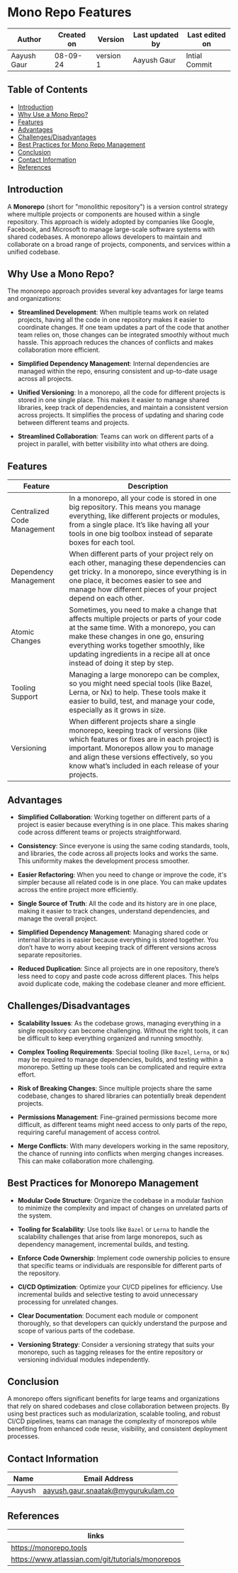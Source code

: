 # Mono Repo Features

 | Author        | Created on | Version | Last updated by | Last edited on |
  |-------------|---------|-------------|-------------|---------|
  | Aayush Gaur | 08-09-24 | version 1 | Aayush Gaur | Intial Commit |

## Table of Contents
- [Introduction](#introduction)
- [Why Use a Mono Repo?](#why-use-a-mono-repo)
- [Features](#features)
- [Advantages](#advantages)
- [Challenges/Disadvantages](#challengesdisadvantages)
- [Best Practices for Mono Repo Management](#best-practices-for-micro-repo-management)
- [Conclusion](#conclusion)
- [Contact Information](#contact-information)
- [References](#references)

## Introduction
A **Monorepo** (short for "monolithic repository") is a version control strategy where multiple projects or components are housed within a single repository. This approach is widely adopted by companies like Google, Facebook, and Microsoft to manage large-scale software systems with shared codebases. A monorepo allows developers to maintain and collaborate on a broad range of projects, components, and services within a unified codebase.

## Why Use a Mono Repo?

The monorepo approach provides several key advantages for large teams and organizations:

- **Streamlined Development**: When multiple teams work on related projects, having all the code in one repository makes it easier to coordinate changes. If one team updates a part of the code that another team relies on, those changes can be integrated smoothly without much hassle. This approach reduces the chances of conflicts and makes collaboration more efficient.

- **Simplified Dependency Management**: Internal dependencies are managed within the repo, ensuring consistent and up-to-date usage across all projects.

- **Unified Versioning**: In a monorepo, all the code for different projects is stored in one single place. This makes it easier to manage shared libraries, keep track of dependencies, and maintain a consistent version across projects. It simplifies the process of updating and sharing code between different teams and projects.

- **Streamlined Collaboration**: Teams can work on different parts of a project in parallel, with better visibility into what others are doing.

## Features

| Feature               | Description                                                                                                                                          |
|-----------------------|------------------------------------------------------------------------------------------------------------------------------------------------------|
| Centralized Code Management | In a monorepo, all your code is stored in one big repository. This means you manage everything, like different projects or modules, from a single place. It’s like having all your tools in one big toolbox instead of separate boxes for each tool. |
| Dependency Management | When different parts of your project rely on each other, managing these dependencies can get tricky. In a monorepo, since everything is in one place, it becomes easier to see and manage how different pieces of your project depend on each other. |
| Atomic Changes        | Sometimes, you need to make a change that affects multiple projects or parts of your code at the same time. With a monorepo, you can make these changes in one go, ensuring everything works together smoothly, like updating ingredients in a recipe all at once instead of doing it step by step. |
| Tooling Support       | Managing a large monorepo can be complex, so you might need special tools (like Bazel, Lerna, or Nx) to help. These tools make it easier to build, test, and manage your code, especially as it grows in size. |
| Versioning            | When different projects share a single monorepo, keeping track of versions (like which features or fixes are in each project) is important. Monorepos allow you to manage and align these versions effectively, so you know what’s included in each release of your projects. |


## Advantages

- **Simplified Collaboration**: Working together on different parts of a project is easier because everything is in one place. This makes sharing code across different teams or projects straightforward.

- **Consistency**: Since everyone is using the same coding standards, tools, and libraries, the code across all projects looks and works the same. This uniformity makes the development process smoother.

- **Easier Refactoring**: When you need to change or improve the code, it's simpler because all related code is in one place. You can make updates across the entire project more efficiently.

- **Single Source of Truth**: All the code and its history are in one place, making it easier to track changes, understand dependencies, and manage the overall project.

- **Simplified Dependency Management**: Managing shared code or internal libraries is easier because everything is stored together. You don’t have to worry about keeping track of different versions across separate repositories.

- **Reduced Duplication**: Since all projects are in one repository, there’s less need to copy and paste code across different places. This helps avoid duplicate code, making the codebase cleaner and more efficient.

## Challenges/Disadvantages

- **Scalability Issues**: As the codebase grows, managing everything in a single repository can become challenging. Without the right tools, it can be difficult to keep everything organized and running smoothly.

- **Complex Tooling Requirements**: Special tooling (like `Bazel`, `Lerna`, or `Nx`) may be required to manage dependencies, builds, and testing within a monorepo. Setting up these tools can be complicated and require extra effort.

- **Risk of Breaking Changes**: Since multiple projects share the same codebase, changes to shared libraries can potentially break dependent projects.

- **Permissions Management**: Fine-grained permissions become more difficult, as different teams might need access to only parts of the repo, requiring careful management of access control.

- **Merge Conflicts**: With many developers working in the same repository, the chance of running into conflicts when merging changes increases. This can make collaboration more challenging. 

## Best Practices for Monorepo Management

- **Modular Code Structure**: Organize the codebase in a modular fashion to minimize the complexity and impact of changes on unrelated parts of the system.

- **Tooling for Scalability**: Use tools like `Bazel` or `Lerna` to handle the scalability challenges that arise from large monorepos, such as dependency management, incremental builds, and testing.

- **Enforce Code Ownership**: Implement code ownership policies to ensure that specific teams or individuals are responsible for different parts of the repository.

- **CI/CD Optimization**: Optimize your CI/CD pipelines for efficiency. Use incremental builds and selective testing to avoid unnecessary processing for unrelated changes.

- **Clear Documentation**: Document each module or component thoroughly, so that developers can quickly understand the purpose and scope of various parts of the codebase.

- **Versioning Strategy**: Consider a versioning strategy that suits your monorepo, such as tagging releases for the entire repository or versioning individual modules independently.

## Conclusion
A monorepo offers significant benefits for large teams and organizations that rely on shared codebases and close collaboration between projects. By using best practices such as modularization, scalable tooling, and robust CI/CD pipelines, teams can manage the complexity of monorepos while benefiting from enhanced code reuse, visibility, and consistent deployment processes.

## Contact Information 
|Name|Email Address|
|:---:|:---:|
|Aayush|aayush.gaur.snaatak@mygurukulam.co|

## References 
|links | 
|-------|
|https://monorepo.tools |
|https://www.atlassian.com/git/tutorials/monorepos|
